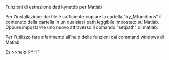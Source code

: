 Funzioni di estrazione dati kynetdb per Matlab

Per l'installazione dei file è sufficiente copiare la cartella "ky_Mfunctions" il contenuto della cartella in un qualsiasi path leggibile impostato su Matlab.
Oppure impostarne uno nuovo attraverso il comando "setpath" di matlab.

Per l'utilizzo fare riferimento all'help delle funzioni dal command windows di Matlab 

Es >>help KYH '



